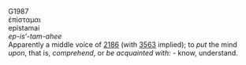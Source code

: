 <body>
  <p>G1987<br>  ἐπίσταμαι  <br> epistamai  <br><i>ep-is‘-tam-ahee </i><br>Apparently a middle voice of <a href="g2186.htm">2186</a> (with <a href="g3563.htm">3563</a> implied); to <i>put</i> the mind <i>upon</i>, that is, <i>comprehend</i>, or <i>be</i> <i>acquainted</i> <i>with:</i> - know, understand.<br></p>
 </body>
